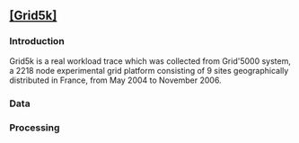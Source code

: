 [[Grid5k]](https://www.grid5000.fr/mediawiki/index.php/Grid5000:Home)
---


### Introduction

Grid5k is a real workload trace which was collected from Grid'5000 system, a 2218 node experimental grid platform consisting of 9 sites geographically distributed in France, from May 2004 to November 2006. 

### Data


### Processing
